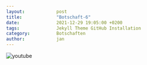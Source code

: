 ```yaml
---
layout:            post
title:             "Botschaft-6"
date:              2021-12-29 19:05:00 +0200
tags:              Jekyll Theme GitHub Installation
category:          Botschaften
author:            jan
---
```


![youtube](https://www.youtube.com/watch?v=xDsg9qBXuCk)

